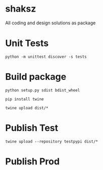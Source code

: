 # shaksz
All coding and design solutions as package


# Unit Tests
`python -m unittest discover -s tests`

# Build package


    python setup.py sdist bdist_wheel

    pip install twine

    twine upload dist/*

# Publish Test

    twine upload --repository testpypi dist/*

# Publish Prod
